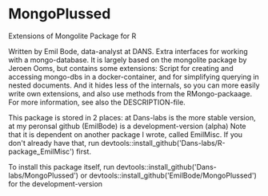 # MongoPlussed
Extensions of Mongolite Package for R

Written by Emil Bode, data-analyst at DANS.
Extra interfaces for working with a mongo-database. It is largely based on the mongolite package by Jeroen Ooms, but contains some extensions: Script for creating and accessing mongo-dbs in a docker-container, and for simplifying querying in nested documents. And it hides less of the internals, so you can more easily write own extensions, and also use methods from the RMongo-packaage.
For more information, see also the DESCRIPTION-file.

This package is stored in 2 places: at Dans-labs is the more stable version, at my peronsal github (EmilBode) is a development-version (alpha)
Note that it is dependent on another package I wrote, called EmilMisc. If you don't already have that, run devtools::install_github('Dans-labs/R-package_EmilMisc') first.

To install this package itself, run devtools::install_github('Dans-labs/MongoPlussed') or devtools::install_github('EmilBode/MongoPlussed') for the development-version

